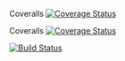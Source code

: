 Coveralls
[![Coverage Status](https://coveralls.io/repos/github/upastushyna/Mention/badge.svg?branch=master)](https://coveralls.io/github/upastushyna/Mention?branch=master)



Coveralls
<a href='https://coveralls.io/github/upastushyna/Mention?branch=master'><img src='https://coveralls.io/repos/github/upastushyna/Mention/badge.svg?branch=master' alt='Coverage Status' /></a>





[![Build Status](https://travis-ci.com/upastushyna/Mention.svg?branch=master)](https://travis-ci.com/upastushyna/Mention)
